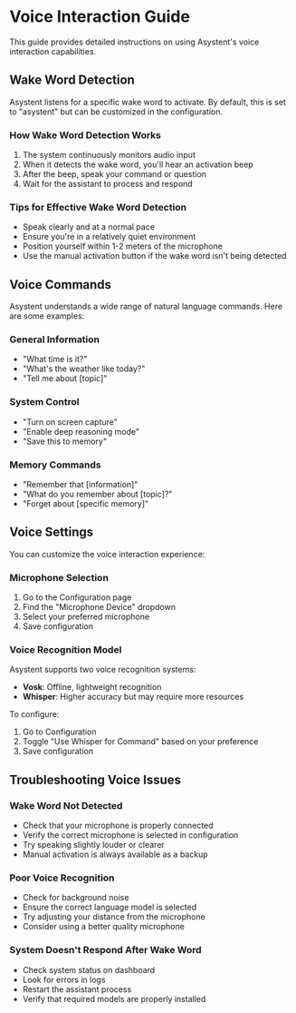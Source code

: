 # Voice Interaction Guide

This guide provides detailed instructions on using Asystent's voice interaction capabilities.

## Wake Word Detection

Asystent listens for a specific wake word to activate. By default, this is set to "asystent" but can be customized in the configuration.

### How Wake Word Detection Works

1. The system continuously monitors audio input
2. When it detects the wake word, you'll hear an activation beep
3. After the beep, speak your command or question
4. Wait for the assistant to process and respond

### Tips for Effective Wake Word Detection

- Speak clearly and at a normal pace
- Ensure you're in a relatively quiet environment
- Position yourself within 1-2 meters of the microphone
- Use the manual activation button if the wake word isn't being detected

## Voice Commands

Asystent understands a wide range of natural language commands. Here are some examples:

### General Information
- "What time is it?"
- "What's the weather like today?"
- "Tell me about [topic]"

### System Control
- "Turn on screen capture"
- "Enable deep reasoning mode"
- "Save this to memory"

### Memory Commands
- "Remember that [information]"
- "What do you remember about [topic]?"
- "Forget about [specific memory]"

## Voice Settings

You can customize the voice interaction experience:

### Microphone Selection
1. Go to the Configuration page
2. Find the "Microphone Device" dropdown
3. Select your preferred microphone
4. Save configuration

### Voice Recognition Model
Asystent supports two voice recognition systems:

- **Vosk**: Offline, lightweight recognition
- **Whisper**: Higher accuracy but may require more resources

To configure:
1. Go to Configuration
2. Toggle "Use Whisper for Command" based on your preference
3. Save configuration

## Troubleshooting Voice Issues

### Wake Word Not Detected
- Check that your microphone is properly connected
- Verify the correct microphone is selected in configuration
- Try speaking slightly louder or clearer
- Manual activation is always available as a backup

### Poor Voice Recognition
- Check for background noise
- Ensure the correct language model is selected
- Try adjusting your distance from the microphone
- Consider using a better quality microphone

### System Doesn't Respond After Wake Word
- Check system status on dashboard
- Look for errors in logs
- Restart the assistant process
- Verify that required models are properly installed
